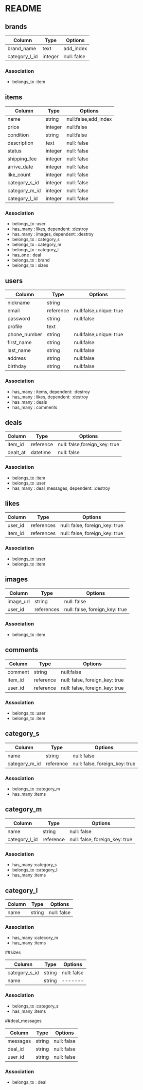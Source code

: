 # README

## brands

|Column|Type|Options|
|------|----|-------|
|brand_name|text|add_index|
|category_l_id|integer|null: false|

### Association
- belongs_to :item

## items

|Column|Type|Options|
|------|----|-------|
|name|string|null:false,add_index|
|price|integer|null:false|
|condition|string|null:false|
|description|text|null: false|
|status|integer|null: false|
|shipping_fee|integer|null: false|
|arrive_date|integer|null: false|
|like_count|integer|null: false|
|category_s_id|integer|null: false|
|category_m_id|integer|null: false|
|category_l_id|integer|null: false|


### Association
- belongs_to :user
- has_many : likes, dependent: :destroy
- has_many : images, dependent: :destroy
- belongs_to : category_s
- belongs_to : category_m
- belongs_to : category_l
- has_one : deal
- belongs_to : brand
- belongs_to : sizes

## users

|Column|Type|Options|
|------|----|-------|
|nickname|string||
|email|reference|null:false,unique: true|
|password|string|null:false|
|profile|text||
|phone_number|string|null:false,unique: true|
|first_name|string|null:false|
|last_name|string|null:false|
|address|string|null:false|
|birthday|string|null:false|

### Association
- has_many : items, dependent: :destroy
- has_many : likes, dependent: :destroy
- has_many : deals
- has_many : comments

## deals

|Column|Type|Options|
|------|----|-------|
|item_id|reference|null: false,foreign_key: true|
|dealt_at|datetime|null: false|

### Association
- belongs_to :item
- belongs_to :user
- has_many : deal_messages, dependent: :destroy

## likes

|Column|Type|Options|
|------|----|-------|
|user_id|references|null: false, foreign_key: true|
|item_id|references|null: false, foreign_key: true|

### Association
- belongs_to :user
- belongs_to :item

## images

|Column|Type|Options|
|------|----|-------|
|image_url|string|null: false|
|user_id|references|null: false, foreign_key: true|

### Association
- belongs_to :item

## comments

|Column|Type|Options|
|------|----|-------|
|comment|string|null:false|
|item_id|reference|null: false, foreign_key: true|
|user_id|reference|null: false, foreign_key: true|

### Association
- belongs_to :user
- belongs_to :item

## category_s

|Column|Type|Options|
|------|----|-------|
|name|string|null: false|
|category_m_id|reference|null: false, foreign_key: true|

### Association
- belongs_to :category_m
- has_many :items

## category_m

|Column|Type|Options|
|------|----|-------|
|name|string|null: false|
|category_l_id|reference|null: false, foreign_key: true|

### Association
- has_many :category_s
- belongs_to :category_l
- has_many :items

## category_l

|Column|Type|Options|
|------|----|-------|
|name|string|null: false|

### Association
- has_many :catecory_m
- has_many :items

##sizes

|Column|Type|Options|
|------|----|-------|
|category_s_id|string|null: false|
|name|string|-------|

### Association
- belongs_to :category_s
- has_many :items

##deal_messages

|Column|Type|Options|
|------|----|-------|
|messages|string|null: false|
|deal_id|string|null: false|
|user_id|string|null: false|

### Association
- belongs_to : deal
